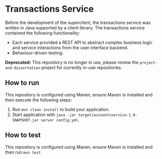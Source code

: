 # Transactions Service
Before the development of the superclient, the transactions service was written in Java supported by a client library. The transactions service contained the following functionality:

  - Each service provided a REST API to abstract complex business logic and service interactions from the user interface backend.
  - Behaviour-driven testing.

**Deprecated:** This repository is no longer in use, please review the `project-and-dissertation` project for currently in-use repositories.

## How to run
This repository is configured using Maven, ensure Maven is installed and then execute the following steps:

1. Run `mvn clean install` to build your application.
2. Start application with `java -jar target/accountsservice-1.0-SNAPSHOT.jar server config.yml`.

## How to test
This repository is configured using Maven, ensure Maven is installed and then run `mvn test`.
